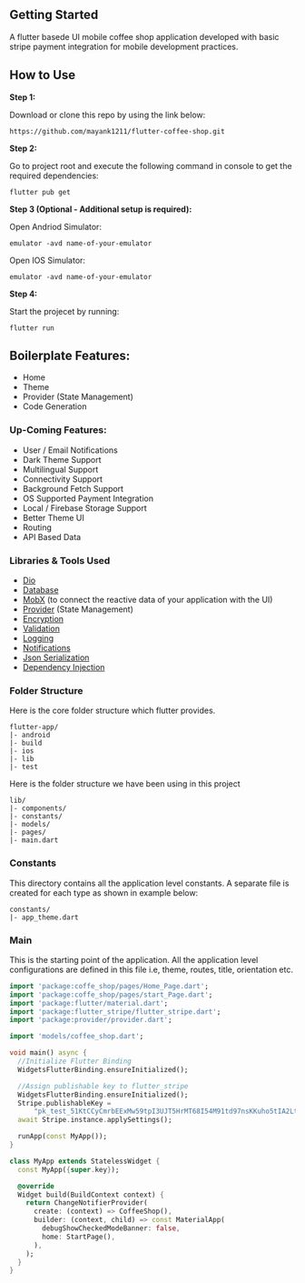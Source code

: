 ## Getting Started

A flutter basede UI mobile coffee shop application developed with basic stripe payment integration for mobile development practices.

## How to Use 

**Step 1:**

Download or clone this repo by using the link below:

```
https://github.com/mayank1211/flutter-coffee-shop.git
```

**Step 2:**

Go to project root and execute the following command in console to get the required dependencies: 

```
flutter pub get 
```

**Step 3 (Optional - Additional setup is required):**

Open Andriod Simulator:

```
emulator -avd name-of-your-emulator
```

Open IOS Simulator:

```
emulator -avd name-of-your-emulator
```

**Step 4:**

Start the projecet by running:

```
flutter run
```

## Boilerplate Features:

* Home
* Theme
* Provider (State Management)
* Code Generation

### Up-Coming Features:

* User / Email Notifications
* Dark Theme Support
* Multilingual Support
* Connectivity Support
* Background Fetch Support
* OS Supported Payment Integration
* Local / Firebase Storage Support
* Better Theme UI
* Routing
* API Based Data

### Libraries & Tools Used

* [Dio](https://github.com/flutterchina/dio)
* [Database](https://github.com/tekartik/sembast.dart)
* [MobX](https://github.com/mobxjs/mobx.dart) (to connect the reactive data of your application with the UI)
* [Provider](https://github.com/rrousselGit/provider) (State Management)
* [Encryption](https://github.com/xxtea/xxtea-dart)
* [Validation](https://github.com/dart-league/validators)
* [Logging](https://github.com/zubairehman/Flogs)
* [Notifications](https://github.com/AndreHaueisen/flushbar)
* [Json Serialization](https://github.com/dart-lang/json_serializable)
* [Dependency Injection](https://github.com/fluttercommunity/get_it)

### Folder Structure
Here is the core folder structure which flutter provides.

```
flutter-app/
|- android
|- build
|- ios
|- lib
|- test
```

Here is the folder structure we have been using in this project

```
lib/
|- components/
|- constants/
|- models/
|- pages/
|- main.dart
```

<!-- Now, lets dive into the lib folder which has the main code for the application.

```
1- components - Contains the UI design and stripe payment of your project, includes directories for local, network and shared pref/cache.
2- constants - All the application level constants are defined in this directory with-in their respective files. This directory contains the constants for `theme`, `dimentions`, `api endpoints`, `preferences` and `strings`.

3- stores - Contains store(s) for state-management of your application, to connect the reactive data of your application with the UI. 
4- ui — Contains all the ui of your project, contains sub directory for each screen.
5- util — Contains the utilities/common functions of your application.
6- widgets — Contains the common widgets for your applications. For example, Button, TextField etc.
7- routes.dart — This file contains all the routes for your application.
8- main.dart - This is the starting point of the application. All the application level configurations are defined in this file i.e, theme, routes, title, orientation etc.
``` -->

### Constants

This directory contains all the application level constants. A separate file is created for each type as shown in example below:

```
constants/
|- app_theme.dart
```
<!-- |- dimens.dart
|- endpoints.dart
|- preferences.dart
|- strings.dart -->

<!-- ### Data

All the business logic of your application will go into this directory, it represents the data layer of your application. It is sub-divided into three directories `local`, `network` and `sharedperf`, each containing the domain specific logic. Since each layer exists independently, that makes it easier to unit test. The communication between UI and data layer is handled by using central repository.

```
data/
|- local/
    |- constants/
    |- datasources/
    |- app_database.dart
   
|- network/
    |- constants/
    |- exceptions/
    |- rest_client.dart
    
|- sharedpref
    |- constants/
    |- shared_preference_helper.dart
    
|- repository.dart

``` -->

<!-- ### Stores

The store is where all your application state lives in flutter. The Store is basically a widget that stands at the top of the widget tree and passes it's data down using special methods. In-case of multiple stores, a separate folder for each store is created as shown in the example below:

```
stores/
|- login/
    |- login_store.dart
    |- form_validator.dart
``` -->

<!-- ### UI

This directory contains all the ui of your application. Each screen is located in a separate folder making it easy to combine group of files related to that particular screen. All the screen specific widgets will be placed in `widgets` directory as shown in the example below:

```
ui/
|- login
   |- login_screen.dart
   |- widgets
      |- login_form.dart
      |- login_button.dart
``` -->
<!-- 
### Utils

Contains the common file(s) and utilities used in a project. The folder structure is as follows: 

```
utils/
|- encryption
   |- xxtea.dart
|- date
  |- date_time.dart
```

### Widgets

Contains the common widgets that are shared across multiple screens. For example, Button, TextField etc.

```
widgets/
|- app_icon_widget.dart
|- empty_app_bar.dart
|- progress_indicator.dart
``` -->

### Main

This is the starting point of the application. All the application level configurations are defined in this file i.e, theme, routes, title, orientation etc.

```dart
import 'package:coffe_shop/pages/Home_Page.dart';
import 'package:coffe_shop/pages/start_Page.dart';
import 'package:flutter/material.dart';
import 'package:flutter_stripe/flutter_stripe.dart';
import 'package:provider/provider.dart';

import 'models/coffee_shop.dart';

void main() async {
  //Initialize Flutter Binding
  WidgetsFlutterBinding.ensureInitialized();

  //Assign publishable key to flutter_stripe
  WidgetsFlutterBinding.ensureInitialized();
  Stripe.publishableKey =
      "pk_test_51KtCCyCmrbEExMw59tpI3UJT5HrMT68I54M91td97nsKKuho5tIA2Ltor1cbmB8sicwfHwQ6w2xXtms1R05N0Is500KsC4QNKb";
  await Stripe.instance.applySettings();

  runApp(const MyApp());
}

class MyApp extends StatelessWidget {
  const MyApp({super.key});

  @override
  Widget build(BuildContext context) {
    return ChangeNotifierProvider(
      create: (context) => CoffeeShop(),
      builder: (context, child) => const MaterialApp(
        debugShowCheckedModeBanner: false,
        home: StartPage(),
      ),
    );
  }
}

```